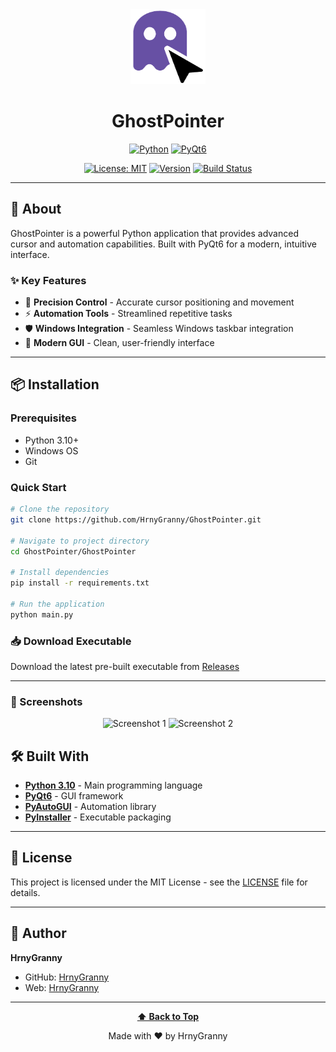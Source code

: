 <div align="center">

<!-- LOGO -->
<img src="GhostPointer/assets/GhostPointer.png" alt="GhostPointer Logo" width="120" height="120">

<!-- PROJECT NAME -->
# GhostPointer

<!-- LANGUAGE BADGES -->
[![Python](https://img.shields.io/badge/Python-3776AB?style=for-the-badge&logo=python&logoColor=white)](https://www.python.org/)
[![PyQt6](https://img.shields.io/badge/PyQt6-41CD52?style=for-the-badge&logo=qt&logoColor=white)](https://riverbankcomputing.com/software/pyqt/)

<!-- STATUS BADGES -->
[![License: MIT](https://img.shields.io/badge/License-MIT-yellow.svg?style=for-the-badge)](LICENSE)
[![Version](https://img.shields.io/badge/version-0.1-blue.svg?style=for-the-badge)](releases)
[![Build Status](https://img.shields.io/github/actions/workflow/status/HrnyGranny/GhostPointer/build.yml?style=for-the-badge)](https://github.com/HrnyGranny/GhostPointer/actions)

</div>

---

## 🚀 About

GhostPointer is a powerful Python application that provides advanced cursor and automation capabilities. Built with PyQt6 for a modern, intuitive interface.

### ✨ Key Features

- 🎯 **Precision Control** - Accurate cursor positioning and movement
- ⚡ **Automation Tools** - Streamlined repetitive tasks
- 🛡️ **Windows Integration** - Seamless Windows taskbar integration
- 🎨 **Modern GUI** - Clean, user-friendly interface

---

## 📦 Installation

### Prerequisites

- Python 3.10+
- Windows OS
- Git

### Quick Start

```bash
# Clone the repository
git clone https://github.com/HrnyGranny/GhostPointer.git

# Navigate to project directory
cd GhostPointer/GhostPointer

# Install dependencies
pip install -r requirements.txt

# Run the application
python main.py
```

### 📥 Download Executable

Download the latest pre-built executable from [Releases](https://github.com/HrnyGranny/GhostPointer/releases)

---

### 📸 Screenshots

<div align="center">
<img src="assets/screenshot1.png" alt="Screenshot 1" width="400">
<img src="assets/screenshot2.png" alt="Screenshot 2" width="400">
</div>

## 🛠️ Built With

- **[Python 3.10](https://python.org)** - Main programming language
- **[PyQt6](https://riverbankcomputing.com/software/pyqt/)** - GUI framework
- **[PyAutoGUI](https://pyautogui.readthedocs.io/)** - Automation library
- **[PyInstaller](https://pyinstaller.org/)** - Executable packaging

---

## 📄 License

This project is licensed under the MIT License - see the [LICENSE](LICENSE) file for details.

---

## 👤 Author

**HrnyGranny**

- GitHub: [HrnyGranny](https://github.com/HrnyGranny)
- Web:  [HrnyGranny](https://hrnygranny.github.io/)

---

<div align="center">

**[⬆ Back to Top](#ghostpointer)**

Made with ❤️ by HrnyGranny

</div>
